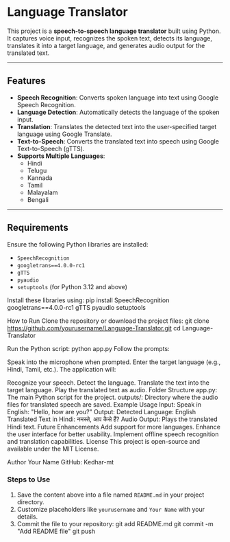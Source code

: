 # Language Translator

This project is a **speech-to-speech language translator** built using Python. It captures voice input, recognizes the spoken text, detects its language, translates it into a target language, and generates audio output for the translated text.

---

## Features

- **Speech Recognition**: Converts spoken language into text using Google Speech Recognition.
- **Language Detection**: Automatically detects the language of the spoken input.
- **Translation**: Translates the detected text into the user-specified target language using Google Translate.
- **Text-to-Speech**: Converts the translated text into speech using Google Text-to-Speech (gTTS).
- **Supports Multiple Languages**:
  - Hindi
  - Telugu
  - Kannada
  - Tamil
  - Malayalam
  - Bengali

---

## Requirements

Ensure the following Python libraries are installed:

- `SpeechRecognition`
- `googletrans==4.0.0-rc1`
- `gTTS`
- `pyaudio`
- `setuptools` (for Python 3.12 and above)

Install these libraries using:
pip install SpeechRecognition googletrans==4.0.0-rc1 gTTS pyaudio setuptools

How to Run
Clone the repository or download the project files:
git clone https://github.com/yourusername/Language-Translator.git
cd Language-Translator

Run the Python script:
python app.py
Follow the prompts:

Speak into the microphone when prompted.
Enter the target language (e.g., Hindi, Tamil, etc.).
The application will:

Recognize your speech.
Detect the language.
Translate the text into the target language.
Play the translated text as audio.
Folder Structure
app.py: The main Python script for the project.
outputs/: Directory where the audio files for translated speech are saved.
Example Usage
Input: Speak in English: "Hello, how are you?"
Output:
Detected Language: English
Translated Text in Hindi: नमस्ते, आप कैसे हैं?
Audio Output: Plays the translated Hindi text.
Future Enhancements
Add support for more languages.
Enhance the user interface for better usability.
Implement offline speech recognition and translation capabilities.
License
This project is open-source and available under the MIT License.

Author
Your Name
GitHub: Kedhar-mt

### **Steps to Use**
1. Save the content above into a file named `README.md` in your project directory.
2. Customize placeholders like `yourusername` and `Your Name` with your details.
3. Commit the file to your repository:
   git add README.md
   git commit -m "Add README file"
   git push
